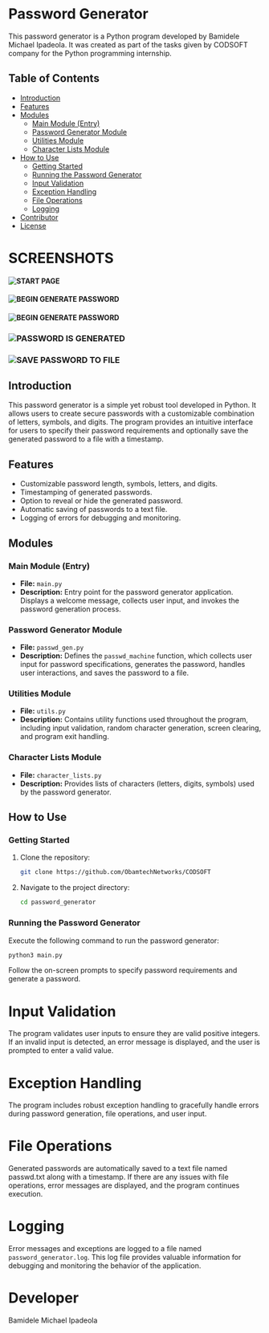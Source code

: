 # Password Generator

This password generator is a Python program developed by Bamidele Michael Ipadeola. It was created as part of the tasks given by CODSOFT company for the Python programming internship.

## Table of Contents

- [Introduction](#introduction)
- [Features](#features)
- [Modules](#modules)
  - [Main Module (Entry)](#main-module-entry)
  - [Password Generator Module](#password-generator-module)
  - [Utilities Module](#utilities-module)
  - [Character Lists Module](#character-lists-module)
- [How to Use](#how-to-use)
  - [Getting Started](#getting-started)
  - [Running the Password Generator](#running-the-password-generator)
  - [Input Validation](#input-validation)
  - [Exception Handling](#exception-handling)
  - [File Operations](#file-operations)
  - [Logging](#logging)
- [Contributor](#contributor)
- [License](#license)

# SCREENSHOTS
#### ![START PAGE](https://github.com/ObamtechNetworks/CODSOFT/blob/main/password_generator/images/password_gen.png)

#### ![BEGIN GENERATE PASSWORD](https://github.com/ObamtechNetworks/CODSOFT/blob/main/password_generator/images/start%20to%20generate%20password.png)

#### ![BEGIN GENERATE PASSWORD](https://github.com/ObamtechNetworks/CODSOFT/blob/main/password_generator/images/start%20to%20generate%20password.png)

### ![PASSWORD IS GENERATED](https://github.com/ObamtechNetworks/CODSOFT/blob/main/password_generator/images/passwd%20is%20generated.png)

### ![SAVE PASSWORD TO FILE](https://github.com/ObamtechNetworks/CODSOFT/blob/main/password_generator/images/password%20file.png)


## Introduction

This password generator is a simple yet robust tool developed in Python. It allows users to create secure passwords with a customizable combination of letters, symbols, and digits. The program provides an intuitive interface for users to specify their password requirements and optionally save the generated password to a file with a timestamp.

## Features

- Customizable password length, symbols, letters, and digits.
- Timestamping of generated passwords.
- Option to reveal or hide the generated password.
- Automatic saving of passwords to a text file.
- Logging of errors for debugging and monitoring.

## Modules

### Main Module (Entry)

- **File:** `main.py`
- **Description:** Entry point for the password generator application. Displays a welcome message, collects user input, and invokes the password generation process.

### Password Generator Module

- **File:** `passwd_gen.py`
- **Description:** Defines the `passwd_machine` function, which collects user input for password specifications, generates the password, handles user interactions, and saves the password to a file.

### Utilities Module

- **File:** `utils.py`
- **Description:** Contains utility functions used throughout the program, including input validation, random character generation, screen clearing, and program exit handling.

### Character Lists Module

- **File:** `character_lists.py`
- **Description:** Provides lists of characters (letters, digits, symbols) used by the password generator.

## How to Use

### Getting Started

1. Clone the repository:

    ```bash
    git clone https://github.com/ObamtechNetworks/CODSOFT
    ```

2. Navigate to the project directory:

    ```bash
    cd password_generator
    ```

### Running the Password Generator

Execute the following command to run the password generator:

```bash
python3 main.py
```

Follow the on-screen prompts to specify password requirements and generate a password.

# Input Validation
The program validates user inputs to ensure they are valid positive integers. If an invalid input is detected, an error message is displayed, and the user is prompted to enter a valid value.

# Exception Handling
The program includes robust exception handling to gracefully handle errors during password generation, file operations, and user input.

# File Operations
Generated passwords are automatically saved to a text file named passwd.txt along with a timestamp. If there are any issues with file operations, error messages are displayed, and the program continues execution.

# Logging
Error messages and exceptions are logged to a file named `password_generator.log`. This log file provides valuable information for debugging and monitoring the behavior of the application.

# Developer
Bamidele Michael Ipadeola
